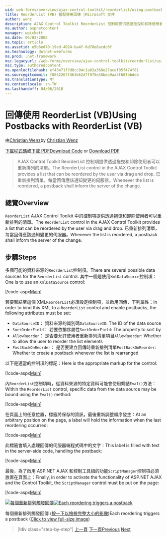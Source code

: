 ```yaml
---
uid: web-forms/overview/ajax-control-toolkit/reorderlist/using-postbacks-with-reorderlist-vb
title: ReorderList (VB) 搭配使用回傳 |Microsoft 文件
author: wenz
description: AJAX Control Toolkit ReorderList 控制項提供透過拖曳和卸除使用者可以重新排列的清單。 已重新排列清單，每當 po...
ms.author: aspnetcontent
manager: wpickett
ms.date: 06/02/2008
ms.topic: article
ms.assetid: e5b6ed70-19ed-4024-ba4f-6d78e8acdc0f
ms.technology: dotnet-webforms
ms.prod: .net-framework
msc.legacyurl: /web-forms/overview/ajax-control-toolkit/reorderlist/using-postbacks-with-reorderlist-vb
msc.type: authoredcontent
ms.openlocfilehash: ef43471f7d8cc94c1a82a368e27acef05f474f81
ms.sourcegitcommit: f8852267f463b62d7f975e56bea9aa3f68fbbdeb
ms.translationtype: MT
ms.contentlocale: zh-TW
ms.lasthandoff: 04/06/2018
---
```

<a name="using-postbacks-with-reorderlist-vb"></a><span data-ttu-id="f916d-104">回傳使用 ReorderList (VB)</span><span class="sxs-lookup"><span data-stu-id="f916d-104">Using Postbacks with ReorderList (VB)</span></span>
====================
<span data-ttu-id="f916d-105">由[Christian Wenz](https://github.com/wenz)</span><span class="sxs-lookup"><span data-stu-id="f916d-105">by [Christian Wenz](https://github.com/wenz)</span></span>

<span data-ttu-id="f916d-106">[下載程式碼](http://download.microsoft.com/download/9/3/f/93f8daea-bebd-4821-833b-95205389c7d0/ReorderList4.vb.zip)或[下載 PDF](http://download.microsoft.com/download/2/d/c/2dc10e34-6983-41d4-9c08-f78f5387d32b/reorderlist4VB.pdf)</span><span class="sxs-lookup"><span data-stu-id="f916d-106">[Download Code](http://download.microsoft.com/download/9/3/f/93f8daea-bebd-4821-833b-95205389c7d0/ReorderList4.vb.zip) or [Download PDF](http://download.microsoft.com/download/2/d/c/2dc10e34-6983-41d4-9c08-f78f5387d32b/reorderlist4VB.pdf)</span></span>

> <span data-ttu-id="f916d-107">AJAX Control Toolkit ReorderList 控制項提供透過拖曳和卸除使用者可以重新排列的清單。</span><span class="sxs-lookup"><span data-stu-id="f916d-107">The ReorderList control in the AJAX Control Toolkit provides a list that can be reordered by the user via drag and drop.</span></span> <span data-ttu-id="f916d-108">已重新排列清單，每當回傳應該通知變更的伺服器。</span><span class="sxs-lookup"><span data-stu-id="f916d-108">Whenever the list is reordered, a postback shall inform the server of the change.</span></span>


## <a name="overview"></a><span data-ttu-id="f916d-109">總覽</span><span class="sxs-lookup"><span data-stu-id="f916d-109">Overview</span></span>

<span data-ttu-id="f916d-110">`ReorderList` AJAX Control Toolkit 中的控制項提供透過拖曳和卸除使用者可以重新排列的清單。</span><span class="sxs-lookup"><span data-stu-id="f916d-110">The `ReorderList` control in the AJAX Control Toolkit provides a list that can be reordered by the user via drag and drop.</span></span> <span data-ttu-id="f916d-111">已重新排列清單，每當回傳應該通知變更的伺服器。</span><span class="sxs-lookup"><span data-stu-id="f916d-111">Whenever the list is reordered, a postback shall inform the server of the change.</span></span>

## <a name="steps"></a><span data-ttu-id="f916d-112">步驟</span><span class="sxs-lookup"><span data-stu-id="f916d-112">Steps</span></span>

<span data-ttu-id="f916d-113">多個可能的資料來源的`ReorderList`控制項。</span><span class="sxs-lookup"><span data-stu-id="f916d-113">There are several possible data sources for the `ReorderList` control.</span></span> <span data-ttu-id="f916d-114">其中一個是使用`XmlDataSource`控制項：</span><span class="sxs-lookup"><span data-stu-id="f916d-114">One is to use an `XmlDataSource` control:</span></span>

[!code-aspx[Main](using-postbacks-with-reorderlist-vb/samples/sample1.aspx)]

<span data-ttu-id="f916d-115">若要繫結至這個 XML`ReorderList`必須設定控制項，並啟用回傳，下列屬性：</span><span class="sxs-lookup"><span data-stu-id="f916d-115">In order to bind this XML to a `ReorderList` control and enable postbacks, the following attributes must be set:</span></span>

- <span data-ttu-id="f916d-116">`DataSourceID`： 資料來源的識別碼</span><span class="sxs-lookup"><span data-stu-id="f916d-116">`DataSourceID`: The ID of the data source</span></span>
- <span data-ttu-id="f916d-117">`SortOrderField`： 若要依排序屬性</span><span class="sxs-lookup"><span data-stu-id="f916d-117">`SortOrderField`: The property to sort by</span></span>
- <span data-ttu-id="f916d-118">`AllowReorder`： 是否要允許使用者重新排列清單項目</span><span class="sxs-lookup"><span data-stu-id="f916d-118">`AllowReorder`: Whether to allow the user to reorder the list elements</span></span>
- <span data-ttu-id="f916d-119">`PostBackOnReorder`： 是否要建立回傳時重新排列清單</span><span class="sxs-lookup"><span data-stu-id="f916d-119">`PostBackOnReorder`: Whether to create a postback whenever the list is rearranged</span></span>

<span data-ttu-id="f916d-120">以下是適當的控制項的標記：</span><span class="sxs-lookup"><span data-stu-id="f916d-120">Here is the appropriate markup for the control:</span></span>

[!code-aspx[Main](using-postbacks-with-reorderlist-vb/samples/sample2.aspx)]

<span data-ttu-id="f916d-121">內`ReorderList`控制項時，從資料來源的特定資料可能會使用繫結`Eval()`方法：</span><span class="sxs-lookup"><span data-stu-id="f916d-121">Within the `ReorderList` control, specific data from the data source may be bound using the `Eval()` method:</span></span>

[!code-aspx[Main](using-postbacks-with-reorderlist-vb/samples/sample3.aspx)]

<span data-ttu-id="f916d-122">在頁面上的任意位置，標籤將保存的資訊，最後重新調整順序發生：</span><span class="sxs-lookup"><span data-stu-id="f916d-122">At an arbitrary position on the page, a label will hold the information when the last reordering occurred:</span></span>

[!code-aspx[Main](using-postbacks-with-reorderlist-vb/samples/sample4.aspx)]

<span data-ttu-id="f916d-123">此標籤會填入處理回傳的伺服器端程式碼中的文字：</span><span class="sxs-lookup"><span data-stu-id="f916d-123">This label is filled with text in the server-side code, handling the postback:</span></span>

[!code-aspx[Main](using-postbacks-with-reorderlist-vb/samples/sample5.aspx)]

<span data-ttu-id="f916d-124">最後，為了啟用 ASP.NET AJAX 和控制工具組的功能`ScriptManager`控制項必須放置在頁面上：</span><span class="sxs-lookup"><span data-stu-id="f916d-124">Finally, in order to activate the functionality of ASP.NET AJAX and the Control Toolkit, the `ScriptManager` control must be put on the page:</span></span>

[!code-aspx[Main](using-postbacks-with-reorderlist-vb/samples/sample6.aspx)]


<span data-ttu-id="f916d-125">[![每個重新排列觸發回傳](using-postbacks-with-reorderlist-vb/_static/image2.png)](using-postbacks-with-reorderlist-vb/_static/image1.png)</span><span class="sxs-lookup"><span data-stu-id="f916d-125">[![Each reordering triggers a postback](using-postbacks-with-reorderlist-vb/_static/image2.png)](using-postbacks-with-reorderlist-vb/_static/image1.png)</span></span>

<span data-ttu-id="f916d-126">每個重新排列觸發回傳 ([按一下以檢視完整大小的影像](using-postbacks-with-reorderlist-vb/_static/image3.png))</span><span class="sxs-lookup"><span data-stu-id="f916d-126">Each reordering triggers a postback ([Click to view full-size image](using-postbacks-with-reorderlist-vb/_static/image3.png))</span></span>

> [!div class="step-by-step"]
> <span data-ttu-id="f916d-127">[上一頁](drag-and-drop-via-reorderlist-cs.md)
> [下一頁](drag-and-drop-via-reorderlist-vb.md)</span><span class="sxs-lookup"><span data-stu-id="f916d-127">[Previous](drag-and-drop-via-reorderlist-cs.md)
[Next](drag-and-drop-via-reorderlist-vb.md)</span></span>
